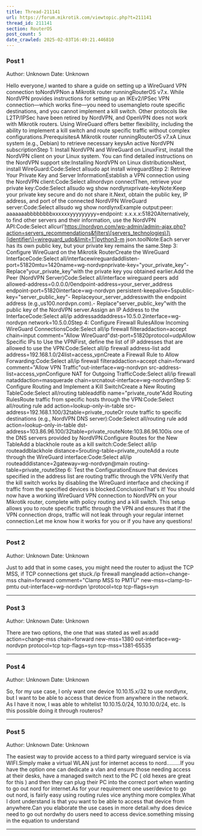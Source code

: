 ```yaml
---
title: Thread-211141
url: https://forum.mikrotik.com/viewtopic.php?t=211141
thread_id: 211141
section: RouterOS
post_count: 5
date_crawled: 2025-02-03T16:49:21.446810
---
```


### Post 1
Author: Unknown
Date: Unknown

Hello everyone,I wanted to share a guide on setting up a WireGuard VPN connection toNordVPNon a Mikrotik router runningRouterOS v7.x. While NordVPN provides instructions for setting up an IKEv2/IPSec VPN connection—which works fine—you need to usemangleto route specific destinations, and you cannot implement a kill switch. Other protocols like L2TP/IPSec have been retired by NordVPN, and OpenVPN does not work with Mikrotik routers. Using WireGuard offers better flexibility, including the ability to implement a kill switch and route specific traffic without complex configurations.PrerequisitesA Mikrotik router runningRouterOS v7.xA Linux system (e.g., Debian) to retrieve necessary keysAn active NordVPN subscriptionStep 1: Install NordVPN and WireGuard on LinuxFirst, install the NordVPN client on your Linux system. You can find detailed instructions on the NordVPN support site:Installing NordVPN on Linux distributionsNext, install WireGuard:Code:Select allsudo apt install wireguardStep 2: Retrieve Your Private Key and Server InformationEstablish a VPN connection using the NordVPN client:Code:Select allnordvpn connectThen, retrieve your private key:Code:Select allsudo wg show nordlynxprivate-keyNote:Keep your private key secure and do not share it.Next, obtain the public key, IP address, and port of the connected NordVPN WireGuard server:Code:Select allsudo wg show nordlynxExample output:peer: aaaaaaabbbbbbbbxxxxxxyyyyyyyyy=endpoint: x.x.x.x:51820Alternatively, to find other servers and their information, use the NordVPN API:Code:Select allcurl'https://nordvpn.com/wp-admin/admin-ajax.php?action=servers_recommendations&filters\[servers_technologies\]\[identifier\]=wireguard_udp&limit=1'|python3-m json.toolNote:Each server has its own public key, but your private key remains the same.Step 3: Configure WireGuard on the Mikrotik RouterCreate the WireGuard InterfaceCode:Select all/interfacewireguardaddlisten-port=51820mtu=1420name=wg-nordvpnprivate-key="your_private_key"- Replace"your_private_key"with the private key you obtained earlier.Add the Peer (NordVPN Server)Code:Select all/interface wireguard peers add allowed-address=0.0.0.0/0endpoint-address=your_server_address endpoint-port=51820interface=wg-nordvpn persistent-keepalive=5spublic-key="server_public_key"- Replaceyour_server_addresswith the endpoint address (e.g.,us100.nordvpn.com).- Replace"server_public_key"with the public key of the NordVPN server.Assign an IP Address to the InterfaceCode:Select all/ip addressaddaddress=10.5.0.2interface=wg-nordvpn network=10.5.0.0Step 4: Configure Firewall RulesAllow Incoming WireGuard ConnectionsCode:Select all/ip firewall filteraddaction=accept chain=input comment="Allow WireGuard"dst-port=51820protocol=udpAllow Specific IPs to Use the VPNFirst, define the list of IP addresses that are allowed to use the VPN:Code:Select all/ip firewall address-list add address=192.168.1.0/24list=access_vpnCreate a Firewall Rule to Allow Forwarding:Code:Select all/ip firewall filteraddaction=accept chain=forward comment="Allow VPN Traffic"out-interface=wg-nordvpn src-address-list=access_vpnConfigure NAT for Outgoing TrafficCode:Select all/ip firewall nataddaction=masquerade chain=srcnatout-interface=wg-nordvpnStep 5: Configure Routing and Implement a Kill SwitchCreate a New Routing TableCode:Select all/routing tableaddfib name="private_route"Add Routing RulesRoute traffic from specific hosts through the VPN:Code:Select all/routing rule add action=lookup-only-in-table src-address=192.168.1.100/32table=private_routeOr route traffic to specific destinations (e.g., NordVPN DNS server):Code:Select all/routing rule add action=lookup-only-in-table dst-address=103.86.96.100/32table=private_routeNote:103.86.96.100is one of the DNS servers provided by NordVPN.Configure Routes for the New TableAdd a blackhole route as a kill switch:Code:Select all/ip routeaddblackhole distance=5routing-table=private_routeAdd a route through the WireGuard interface:Code:Select all/ip routeadddistance=2gateway=wg-nordvpn@main routing-table=private_routeStep 6: Test the ConfigurationEnsure that devices specified in the address list are routing traffic through the VPN.Verify that the kill switch works by disabling the WireGuard interface and checking if traffic from the specified devices is blocked.ConclusionThat's it! You should now have a working WireGuard VPN connection to NordVPN on your Mikrotik router, complete with policy routing and a kill switch. This setup allows you to route specific traffic through the VPN and ensures that if the VPN connection drops, traffic will not leak through your regular internet connection.Let me know how it works for you or if you have any questions!

---
### Post 2
Author: Unknown
Date: Unknown

Just to add that in some cases, you might need the router to adjust the TCP MSS, if TCP connections get stuck./ip firewall mangleadd action=change-mss chain=forward comment="Clamp MSS to PMTU" new-mss=clamp-to-pmtu out-interface=wg-nordvpn \protocol=tcp tcp-flags=syn

---
### Post 3
Author: Unknown
Date: Unknown

There are two options, the one that was stated as well as:add action=change-mss chain=forward new-mss=1380 out-interface=wg-nordvpn protocol=tcp tcp-flags=syn tcp-mss=1381-65535

---
### Post 4
Author: Unknown
Date: Unknown

So, for my use case, I only want one device 10.10.15.x/32 to use nordlynx, but I want to be able to access that device from anywhere in the network.  As I have it now, I was able to whitelist 10.10.15.0/24, 10.10.10.0/24, etc.  Is this possible doing it through routeros?

---
### Post 5
Author: Unknown
Date: Unknown

The easiest way to provide access to a third party wireguard service is via WIFI.Simply make a virtual WLAN just for internet access to nord.........If you have the option one can dedicate a vlan and ensure those needing access at their desks, have a managed switch next to the PC ( old hexes are great for this ) and then they can plug their PC into the correct port when wanting to go out nord for internet.As for your requirement one user/device to go out nord, is fairly easy  using routing rules vice anything more complex.What I dont understand is that you want to be able to access that device from anywhere.Can you elaborate the use cases in more detail.why does device need to go out nordwhy do users need to access device.something missing in the equation to understand

---
